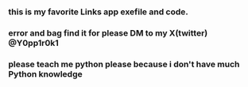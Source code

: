 ### this is my favorite Links app exefile and code.
### error and bag find it for please DM to my X(twitter) @Y0pp1r0k1
### please teach me python please because i don't have much Python knowledge 
